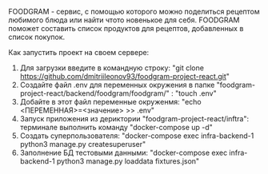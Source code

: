 FOODGRAM - сервис, с помощью которого можно поделиться рецептом любимого блюда или найти чтото новенькое для себя.
FOODGRAM поможет составить список продуктов для рецептов, добавленных в список покупок.


Как запустить проект на своем сервере:
1. Для загрузки введите в командную строку: "git clone https://github.com/dmitriileonov93/foodgram-project-react.git"
2. Создайте файл .env для переменных окружения в папке "foodgram-project-react/backend/foodgram/foodgram/" : "touch .env"
3. Добайте в этот файл переменные окруженмя: "echo <ПЕРЕМЕННАЯ>=<значение> >> .env"
4. Запуск приложения из дериктории "foodgram-project-react/inftra": терминале выполнить команду "docker-compose up -d"
5. Создать суперпользователя: "docker-compose exec infra-backend-1 python3 manage.py createsuperuser"
6. Заполнение БД тестовыми данными: "docker-compose exec infra-backend-1 python3 manage.py loaddata fixtures.json"